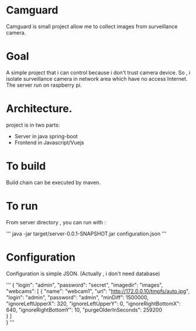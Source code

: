 # Camguard
Camguard is small project allow me to collect images from surveillance camera.

# Goal
A simple project that i can control because i don't trust camera device.
So , i isolate surveillance camera in network area which have no access Internet.
The server run on raspberry pi.

# Architecture.
project is in two parts:
- Server in java spring-boot 
- Frontend in Javascript/Vuejs

# To build
Build chain can be executed by maven.

# To run
From server directory , you can run with :

'''
java  -jar target/server-0.0.1-SNAPSHOT.jar configuration.json
'''

# Configuration
Configuration is simple JSON. (Actually , i don't need database)

'''
{
	"login": "admin",
	"password": "secret",
	"imagedir": "images",
	"webcams": [
		{
			"name": "webcam1",
			"url": "http://172.0.0.10/tmpfs/auto.jpg",
			"login": "admin",
			"password": "admin",
			"minDiff": 1500000,
			"ignoreLeftUpperX": 320,
			"ignoreLeftUpperY": 0,
			"ignoreRightBottomX": 640,
			"ignoreRightBottomY": 10,
			"purgeOlderInSeconds": 259200 		
		}
	]	
}
'''

